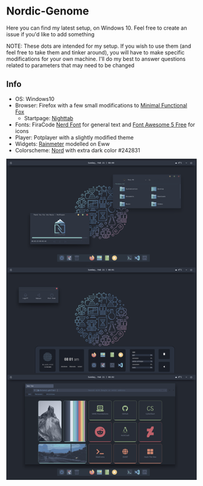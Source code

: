 # Nordic-Genome
Here you can find my latest setup, on Windows 10. Feel free to create an issue if you'd like to add something

NOTE: These dots are intended for my setup. If you wish to use them (and feel free to take them and tinker around), you will have to make specific modifications
for your own machine. I'll do my best to answer questions related to parameters that may need to be changed

## Info
- OS: Windows10
- Browser: Firefox with a few small modifications to [Minimal Functional Fox](https://github.com/mut-ex/minimal-functional-fox)
  - Startpage: [Nighttab](https://github.com/zombieFox/nightTab)
- Fonts: FiraCode [Nerd Font](https://github.com/ryanoasis/nerd-fonts) for general text and [Font Awesome 5 Free](https://fontawesome.com/) for icons
- Player: Potplayer with a slightly modified theme
- Widgets: [Rainmeter](https://www.rainmeter.net/) modelled on Eww
- Colorscheme: [Nord](https://www.nordtheme.com/) with extra dark color #242831

<img src="https://raw.githubusercontent.com/Blu3Jive001/Nordic-Genome/master/Previews/No.1.png" alt="img" align="center" width="900px">

<img src="https://raw.githubusercontent.com/Blu3Jive001/Nordic-Genome/master/Previews/No.2.png" alt="img" align="center" width="900px">

<img src="https://raw.githubusercontent.com/Blu3Jive001/Nordic-Genome/master/Previews/No.3.png" alt="img" align="center" width="900px">
